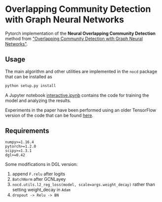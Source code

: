 # Overlapping Community Detection with Graph Neural Networks

Pytorch implementation of the **Neural Overlapping Community Detection** method from
["Overlapping Community Detection with Graph Neural Networks"](http://www.kdd.in.tum.de/nocd).

## Usage
The main algorithm and other utilities are implemented in the `nocd` package that can be installed as
```bash
python setup.py install
```
A Jupyter notebook [interactive.ipynb](interactive.ipynb) contains the code for training the model and analyzing the results.

Experiments in the paper have been performed using an older TensorFlow version of the code that can be found 
[here](https://figshare.com/s/30894e4172505d5dc070).

## Requirements
```
numpy>=1.16.4
pytorch>=1.2.0
scipy>=1.3.1
dgl>=0.42
```

Some modifications in DGL version:
1. append ```F.relu``` after logits
2. ```BatchNorm``` after GCNLayey
3. ```nocd.utils.l2_reg_loss(model, scale=args.weight_decay)``` rather than setting weight_decay in ```Adam```
4. ```dropout -> Relu -> BN```  
